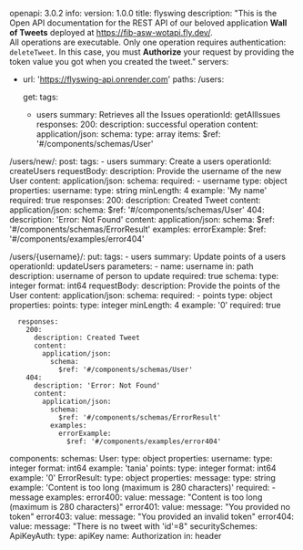 openapi: 3.0.2
info:
  version: 1.0.0
  title: flyswing
  description: "This is the Open API documentation for the REST API of our beloved application **Wall of Tweets** deployed at <https://fib-asw-wotapi.fly.dev/>. <br>All operations are executable. Only one operation requires authentication: `deleteTweet`. In this case, you must **Authorize** your request by providing the token value you got when you created the tweet."
servers:
  - url: 'https://flyswing-api.onrender.com'
paths:
  /users:
    
    get:
      tags:
      - users
      summary: Retrieves all the Issues
      operationId: getAllIssues
      responses:
        200:
          description: successful operation
          content:
            application/json:
              schema:
                type: array
                items:
                  $ref: '#/components/schemas/User'
  

                
  
  /users/new/:
    post:
      tags:
      - users
      summary: Create a users
      operationId: createUsers
      requestBody:
        description: Provide the username  of the new User
        content:
          application/json:
            schema:
              required:
              - username
              type: object
              properties:
                username:
                  type: string
                  minLength: 4
                  example: 'My name'
        required: true
      responses:
        200:
          description: Created Tweet
          content:
            application/json:
              schema:
                $ref: '#/components/schemas/User'
        404:
          description: 'Error: Not Found'
          content:
            application/json:
              schema:
                $ref: '#/components/schemas/ErrorResult'
              examples:
                errorExample:
                  $ref: '#/components/examples/error404'
                  
                  
  
  /users/{username}/:
    put:
      tags:
      - users
      summary: Update points of a users
      operationId: updateUsers
      parameters:
        - name: username
          in: path
          description: username of person to update
          required: true
          schema:
            type: integer
            format: int64
      requestBody:
        description: Provide the points of the User
        content:
          application/json:
            schema:
              required:
              - points
              type: object
              properties:
                points:
                  type: integer
                  minLength: 4
                  example: '0'
        required: true
        
      responses:
        200:
          description: Created Tweet
          content:
            application/json:
              schema:
                $ref: '#/components/schemas/User'
        404:
          description: 'Error: Not Found'
          content:
            application/json:
              schema:
                $ref: '#/components/schemas/ErrorResult'
              examples:
                errorExample:
                  $ref: '#/components/examples/error404'



components:
  schemas:
    User:
      type: object
      properties:
        username:
          type: integer
          format: int64
          example: 'tania'
        points:
          type: integer
          format: int64
          example: '0'
    ErrorResult:
      type: object
      properties:
        message: 
          type: string
          example: 'Content is too long (maximum is 280 characters)'
      required:
        - message
  examples:
    error400:
      value:
        message: "Content is too long (maximum is 280 characters)"
    error401:
      value:
        message: "You provided no token"
    error403:
      value:
        message: "You provided an invalid token"
    error404:
      value:
        message: "There is no tweet with 'id'=8"
  securitySchemes:
    ApiKeyAuth:
      type: apiKey
      name: Authorization
      in: header
      
      
      
